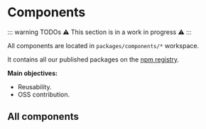 # Components

::: warning TODOs
:warning: This section is in a work in progress :warning:
:::

All components are located in `packages/components/*` workspace.

It contains all our published packages on the [npm registry](https://docs.npmjs.com/misc/registry).

**Main objectives:**

- Reusability.
- OSS contribution.

## All components

<list-packages type="components"/>
